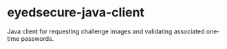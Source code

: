 eyedsecure-java-client
======================
Java client for requesting challenge images and validating associated one-time passwords.
